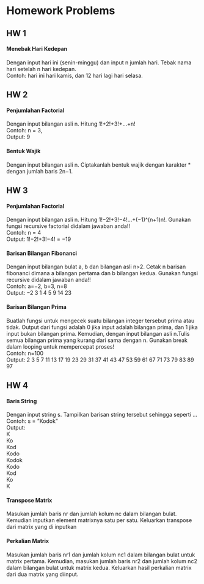 # Homework Problems

## HW 1
<h4>Menebak Hari Kedepan </h4>
<p>Dengan input hari ini (senin-minggu) dan input n jumlah hari. Tebak
nama hari setelah n hari kedepan. <br> 
Contoh: hari ini hari kamis, dan 12 hari lagi hari selasa.</p>

## HW 2
<h4>Penjumlahan Factorial</h4>
<p>Dengan input bilangan asli n. Hitung 1!+2!+3!+...+n! <br>
Contoh: n = 3, <br>
Output: 9</p>

<h4>Bentuk Wajik</h4>
<p>Dengan input bilangan asli n. Ciptakanlah bentuk wajik dengan karakter * dengan jumlah baris 2n−1.</p>

## HW 3
<h4>Penjumlahan Factorial</h4>
<p>Dengan input bilangan asli n. Hitung 1!−2!+3!−4!...+(−1)^(n+1)n!. Gunakan fungsi recursive factorial didalam jawaban anda!! <br>
Contoh: n = 4 <br>
Output: 1!−2!+3!−4! = −19 </p>

<h4>Barisan Bilangan Fibonanci</h4>
<p>Dengan input bilangan bulat a, b dan bilangan asli n>2. Cetak n barisan  fibonanci dimana a bilangan pertama dan b bilangan kedua. Gunakan fungsi recursive didalam jawaban anda!! <br>
Contoh: a=−2, b=3, n=8 <br>
Output: −2 3 1 4 5 9 14 23</p>

<h4>Barisan Bilangan Prima</h4>
<p>Buatlah fungsi untuk mengecek suatu bilangan integer tersebut prima atau tidak. Output dari fungsi adalah 0 jika input adalah bilangan prima, dan 1 jika input bukan bilangan prima. Kemudian, dengan input bilangan asli n.Tulis semua bilangan prima yang kurang dari sama dengan n. Gunakan break dalam looping untuk mempercepat proses! <br>
Contoh: n=100 <br>
Output: 2 3 5 7 11 13 17 19 23 29 31 37 41 43 47 53 59 61 67 71 73 79 83 89 97</p>

## HW 4
<h4>Baris String</h4>
<p>Dengan input string s. Tampilkan barisan string tersebut sehingga seperti ... <br>
Contoh: s = ”Kodok” <br>
Output: <br>
K <br>
Ko <br>
Kod <br>
Kodo <br>
Kodok <br>
Kodo <br>
Kod <br>
Ko <br>
K</p>

<h4>Transpose Matrix</h4>
<p>Masukan jumlah baris nr dan jumlah kolum nc dalam bilangan bulat. Kemudian inputkan element matrixnya satu per satu. Keluarkan transpose dari matrix yang di inputkan</p>

<h4>Perkalian Matrix</h4>
<p>Masukan jumlah baris nr1 dan jumlah kolum nc1 dalam bilangan bulat untuk matrix pertama. Kemudian, masukan jumlah baris nr2 dan jumlah kolum nc2 dalam bilangan bulat untuk matrix kedua. Keluarkan hasil perkalian matrix dari dua matrix yang diinput.</p>